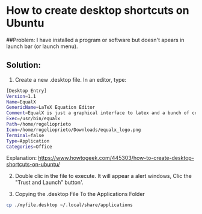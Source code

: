 # How to create desktop shortcuts on Ubuntu

##Problem: 
I have installed a program or software but doesn't apears in launch bar (or launch menu).

## Solution:
1. Create a new .desktop file. In an editor, type:
```bash
[Desktop Entry]
Version=1.1
Name=EqualX
GenericName=LaTeX Equation Editor
Comment=EqualX is just a graphical interface to latex and a bunch of conversion programs for aiding you write equations faster in latex and generate export files to use them in other applications.
Exec=/usr/bin/equalx
Path=/home/rogelioprieto
Icon=/home/rogelioprieto/Downloads/equalx_logo.png
Terminal=false
Type=Application
Categories=Office
```
Explanation: <https://www.howtogeek.com/445303/how-to-create-desktop-shortcuts-on-ubuntu/>



2. Double clic in the file to execute. It will appear a alert windows,  Clic the "Trust and Launch” button'.

3. Copying the .desktop File To the Applications Folder
```bash
cp ./myfile.desktop ~/.local/share/applications
```
